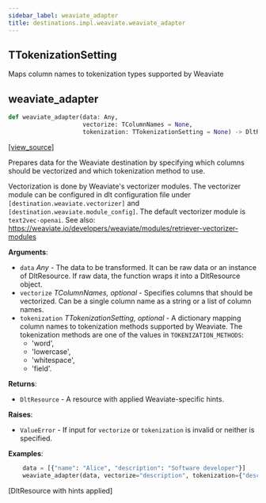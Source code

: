 ```yaml
---
sidebar_label: weaviate_adapter
title: destinations.impl.weaviate.weaviate_adapter
---
```


## TTokenizationSetting

Maps column names to tokenization types supported by Weaviate

## weaviate\_adapter

```python
def weaviate_adapter(data: Any,
                     vectorize: TColumnNames = None,
                     tokenization: TTokenizationSetting = None) -> DltResource
```

[[view_source]](https://github.com/dlt-hub/dlt/blob/e9c9ecfa8a644fdb516dd74aabca3bf75bafb154/dlt/destinations/impl/weaviate/weaviate_adapter.py#L16)

Prepares data for the Weaviate destination by specifying which columns
should be vectorized and which tokenization method to use.

Vectorization is done by Weaviate's vectorizer modules. The vectorizer module
can be configured in dlt configuration file under
`[destination.weaviate.vectorizer]` and `[destination.weaviate.module_config]`.
The default vectorizer module is `text2vec-openai`. See also:
https://weaviate.io/developers/weaviate/modules/retriever-vectorizer-modules

**Arguments**:

- `data` _Any_ - The data to be transformed. It can be raw data or an instance
  of DltResource. If raw data, the function wraps it into a DltResource
  object.
- `vectorize` _TColumnNames, optional_ - Specifies columns that should be
  vectorized. Can be a single column name as a string or a list of
  column names.
- `tokenization` _TTokenizationSetting, optional_ - A dictionary mapping column
  names to tokenization methods supported by Weaviate. The tokenization
  methods are one of the values in `TOKENIZATION_METHODS`:
  - 'word',
  - 'lowercase',
  - 'whitespace',
  - 'field'.
  

**Returns**:

- `DltResource` - A resource with applied Weaviate-specific hints.
  

**Raises**:

- `ValueError` - If input for `vectorize` or `tokenization` is invalid
  or neither is specified.
  

**Examples**:

```py
    data = [{"name": "Alice", "description": "Software developer"}]
    weaviate_adapter(data, vectorize="description", tokenization={"description": "word"})
```
  [DltResource with hints applied]

